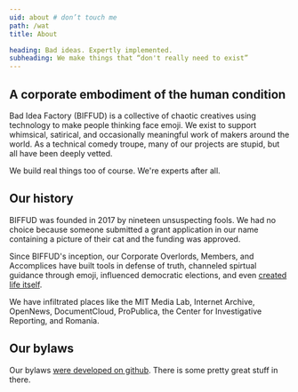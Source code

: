 ```yaml
---
uid: about # don’t touch me
path: /wat
title: About

heading: Bad ideas. Expertly implemented.
subheading: We make things that “don't really need to exist”
---
```


## A corporate embodiment of the human condition

Bad Idea Factory (BIFFUD) is a collective of chaotic creatives using technology to make people thinking face emoji. We exist to support whimsical, satirical, and occasionally meaningful work of makers around the world. As a technical comedy troupe, many of our projects are stupid, but all have been deeply vetted.

We build real things too of course. We're experts after all.

## Our history

BIFFUD was founded in 2017 by nineteen unsuspecting fools.  We had no choice because someone submitted a grant application in our name containing a picture of their cat and the funding was approved.

Since BIFFUD's inception, our Corporate Overlords, Members, and Accomplices have built tools in defense of truth, channeled spirtual guidance through emoji, influenced democratic elections, and even [created life itself](https://twitter.com/biffud/status/935726345124007937).

We have infiltrated places like the MIT Media Lab, Internet Archive, OpenNews, DocumentCloud, ProPublica, the Center for Investigative Reporting, and Romania.

## Our bylaws

Our bylaws [were developed on github](https://github.com/BadIdeaFactory/corporate/blob/master/documents/operating.md#section-1--official-operating-agreement-).  There is some pretty great stuff in there.
